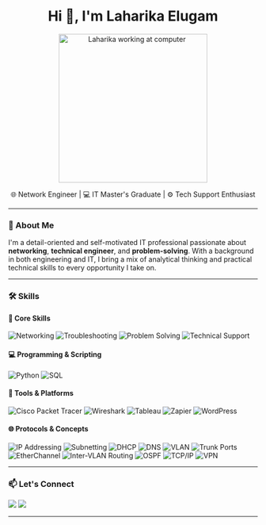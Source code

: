 
<h1 align="center">Hi 👋, I'm Laharika Elugam</h1>

<p align="center">
  <img src="https://thumbs.dreamstime.com/b/female-office-worker-black-dress-sitting-working-front-computer-cartoon-cute-cartoon-d-illustration-female-office-worker-357284470.jpg" 
       alt="Laharika working at computer" width="300" />
</p>

<p align="center">
  🌐 Network Engineer | 💻 IT Master's Graduate | ⚙️ Tech Support Enthusiast
</p>




---

### 🚀 About Me

I'm a detail-oriented and self-motivated IT professional passionate about **networking**, **technical engineer**, and **problem-solving**. With a background in both engineering and IT, I bring a mix of analytical thinking and practical technical skills to every opportunity I take on.

---

### 🛠️ Skills

#### 🧠 Core Skills
![Networking](https://img.shields.io/badge/Networking-005f73?style=for-the-badge&logo=cisco&logoColor=white)
![Troubleshooting](https://img.shields.io/badge/Troubleshooting-0a9396?style=for-the-badge)
![Problem Solving](https://img.shields.io/badge/Problem%20Solving-94d2bd?style=for-the-badge)
![Technical Support](https://img.shields.io/badge/Technical%20Support-ee9b00?style=for-the-badge)

#### 💻 Programming & Scripting
![Python](https://img.shields.io/badge/Python-4f772d?style=for-the-badge&logo=python&logoColor=white)
![SQL](https://img.shields.io/badge/SQL-6a994e?style=for-the-badge)

#### 🔧 Tools & Platforms
![Cisco Packet Tracer](https://img.shields.io/badge/Cisco%20Packet%20Tracer-1e6091?style=for-the-badge&logo=cisco&logoColor=white)
![Wireshark](https://img.shields.io/badge/Wireshark-023e8a?style=for-the-badge&logo=wireshark&logoColor=white)
![Tableau](https://img.shields.io/badge/Tableau-8338ec?style=for-the-badge&logo=tableau&logoColor=white)
![Zapier](https://img.shields.io/badge/Zapier-f72585?style=for-the-badge&logo=zapier&logoColor=white)
![WordPress](https://img.shields.io/badge/WordPress-3b3b98?style=for-the-badge&logo=wordpress)

#### 🌐 Protocols & Concepts
![IP Addressing](https://img.shields.io/badge/IP%20Addressing-457b9d?style=for-the-badge)
![Subnetting](https://img.shields.io/badge/Subnetting-a8dadc?style=for-the-badge)
![DHCP](https://img.shields.io/badge/DHCP-90e0ef?style=for-the-badge)
![DNS](https://img.shields.io/badge/DNS-2a9d8f?style=for-the-badge)
![VLAN](https://img.shields.io/badge/VLAN-4ea8de?style=for-the-badge)
![Trunk Ports](https://img.shields.io/badge/Trunk%20Ports-0077b6?style=for-the-badge)
![EtherChannel](https://img.shields.io/badge/EtherChannel-00b4d8?style=for-the-badge)
![Inter-VLAN Routing](https://img.shields.io/badge/Inter--VLAN%20Routing-0096c7?style=for-the-badge)
![OSPF](https://img.shields.io/badge/OSPF-ff6f59?style=for-the-badge)
![TCP/IP](https://img.shields.io/badge/TCP/IP-008891?style=for-the-badge)
![VPN](https://img.shields.io/badge/VPN-219ebc?style=for-the-badge)


---

### 📫 Let's Connect

<a href="https://www.linkedin.com/in/laharika-elugam-a1b141297/"><img src="https://img.shields.io/badge/LinkedIn-Connect-0077b5?style=for-the-badge&logo=linkedin&logoColor=white"></a>
<a href="https://public.tableau.com/app/profile/laharika.elugam7908"><img src="https://img.shields.io/badge/Tableau-Portfolio-orange?style=for-the-badge&logo=tableau"></a>

---
